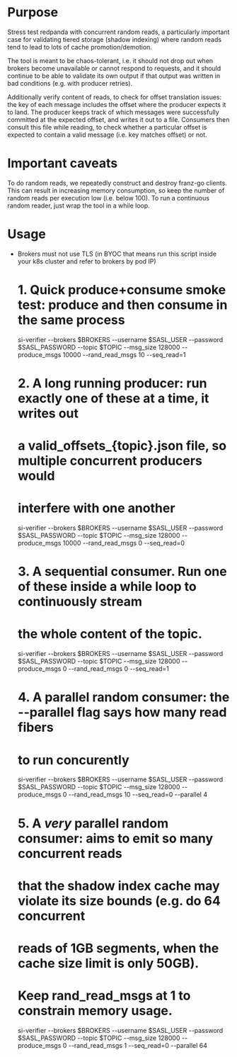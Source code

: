 


# Purpose

Stress test redpanda with concurrent random reads, a particularly important
case for validating tiered storage (shadow indexing) where random reads
tend to lead to lots of cache promotion/demotion.

The tool is meant to be chaos-tolerant, i.e. it should not drop out when brokers become
unavailable or cannot respond to requests, and it should continue to be able to validate
its own output if that output was written in bad conditions (e.g. with producer retries).

Additionally verify content of reads, to check for offset translation issues:
the key of each message includes the offset where the producer expects it to land.
The producer keeps track of which messages were successfully committed at the expected
offset, and writes it out to a file.  Consumers then consult this file while reading,
to check whether a particular offset is expected to contain a valid message (i.e. key
matches offset) or not.

# Important caveats

To do random reads, we repeatedly construct and destroy franz-go clients.  This can
result in increasing memory consumption, so keep the number of random reads per
execution low (i.e. below 100).  To run a continuous random reader, just wrap
the tool in a while loop.

# Usage

- Brokers must not use TLS (in BYOC that means run this script inside your k8s cluster
  and refer to brokers by pod IP)

    # 1. Quick produce+consume smoke test: produce and then consume in the same process

    si-verifier --brokers $BROKERS --username $SASL_USER --password $SASL_PASSWORD --topic $TOPIC --msg_size 128000 --produce_msgs 10000 --rand_read_msgs 10 --seq_read=1


    # 2. A long running producer: run exactly one of these at a time, it writes out
    #    a valid_offsets_{topic}.json file, so multiple concurrent producers would 
    #    interfere with one another

    si-verifier --brokers $BROKERS --username $SASL_USER --password $SASL_PASSWORD --topic $TOPIC --msg_size 128000 --produce_msgs 10000 --rand_read_msgs 0 --seq_read=0

    # 3. A sequential consumer.  Run one of these inside a while loop to continuously stream
    #    the whole content of the topic.

    si-verifier --brokers $BROKERS --username $SASL_USER --password $SASL_PASSWORD --topic $TOPIC --msg_size 128000 --produce_msgs 0 --rand_read_msgs 0 --seq_read=1 


    # 4. A parallel random consumer: the --parallel flag says how many read fibers 
    #    to run concurently

    si-verifier --brokers $BROKERS --username $SASL_USER --password $SASL_PASSWORD --topic $TOPIC --msg_size 128000 --produce_msgs 0 --rand_read_msgs 10 --seq_read=0 --parallel 4

    # 5. A *very* parallel random consumer: aims to emit so many concurrent reads
    #    that the shadow index cache may violate its size bounds (e.g. do 64 concurrent
    #    reads of 1GB segments, when the cache size limit is only 50GB).
    #    Keep rand_read_msgs at 1 to constrain memory usage.

    si-verifier --brokers $BROKERS --username $SASL_USER --password $SASL_PASSWORD --topic $TOPIC --msg_size 128000 --produce_msgs 0 --rand_read_msgs 1 --seq_read=0 --parallel 64

